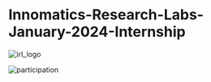 # Innomatics-Research-Labs-January-2024-Internship

![irl_logo](https://www.innomatics.in/wp-content/uploads/2020/04/innomatics-research-labs-logo-squared.png)


![participation]()
